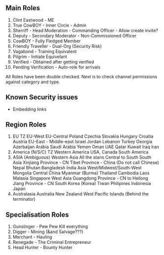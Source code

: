 ## Main Roles
1. Clint Eastwood - ME
2. True CowBOY - Inner Circle - Admin
3. Sherriff - Head Moderation - Commanding Officer - Allow create invite?
4. Deputy - Secondary Moderator - Non-Commissioned Officer
5. CowBOY - Fully Fledged Member
6. Friendly Traveller - Dual-Org (Security Risk)
7. Vagabond - Training Equivalent
8. Pilgrim - Initiate Equivelant
9. Verified - Obtained after getting verified
10. Pending Verification - Auto-role for arrivals

All Roles have been double checked. Next is to check channel permissions against category and type.

## Known Security issues
* Embedding links


## Region Roles
1. EU TZ
    EU-West
    EU-Central
        Poland
        Czechia
        Slovakia
        Hungary
        Croatia
        Austria
    EU-East - Middle-east
        Israel
        Jordan
        Lebanon
        Turkey
        Georgia
        Azerbaijan
    Arabia
        Saudi Arabia
        Yemen
        Oman
        UAE
        Qatar
        Kuwait
        Iraq
        Iran
2. America (N/S/C) TZ
    Western America
    USA, Canada
    South America
3. ASIA (Ambiguous)
    Western Asia
        All the stans
    Central to South South Asia
        Xinjiang Province - CN
        Tibet Province - China (Do not call Chinese)
        Nepal
        Bhutan
        Bangladesh
        India
    Asia West/Midwest/South-West
        Mongolia
        Central China
        Myanmar (Burma)
        Thailand
        Cambodia
        Laos
        Malasia
        Singapore
    West Asia
        Guangdong Province - CN to Heilong Jiang Province - CN
        South Korea (Korea)
        Tiwan
        Philipines
        Indonesia
        Japan
5. Australasia
    Australia
    New Zealand
    West Pacific Islands (Behind the terminator)

## Specialisation Roles
1. Gunslinger - Pew Pew Kill everything 
2. Digger - Mining (&and Salvage???)
3. Merchant - Hauling
4. Renegade - The Criminal Entrepreneur
5. Head Hunter - Bounty Hunter